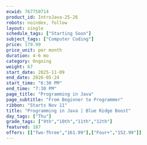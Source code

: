 ```yaml
---
ecwid: 767750714
product_id: IntroJava-25-26
robots: noindex, follow
layout: single
schedule_tags: ["Starting Soon"]
subject_tags: ["Computer Coding"]
price: 179.99
price_unit: per month
duration: 4-6 mo
category: Ongoing
weight: 67
start_date: 2025-11-09
end_date: 2026-05-24
start_time: "6:30 PM"
end_time: "7:30 PM"
page_title: "Programming in Java"
page_subtitle: "From Beginner to Programmer"
ribbon: "Starts Nov 11"
title: "Programming in Java | Blue Ridge Boost"
day_tags: ["Thu"]
grade_tags: ["9th","10th","11th","12th"]
featured: 187
offers: [["Two-Three","161.99"],["Four+","152.99"]]
---
```

